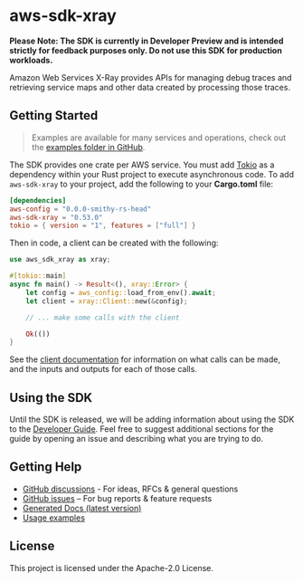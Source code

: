 # aws-sdk-xray

**Please Note: The SDK is currently in Developer Preview and is intended strictly for
feedback purposes only. Do not use this SDK for production workloads.**

Amazon Web Services X-Ray provides APIs for managing debug traces and retrieving service maps and other data created by processing those traces.

## Getting Started

> Examples are available for many services and operations, check out the
> [examples folder in GitHub](https://github.com/awslabs/aws-sdk-rust/tree/main/examples).

The SDK provides one crate per AWS service. You must add [Tokio](https://crates.io/crates/tokio)
as a dependency within your Rust project to execute asynchronous code. To add `aws-sdk-xray` to
your project, add the following to your **Cargo.toml** file:

```toml
[dependencies]
aws-config = "0.0.0-smithy-rs-head"
aws-sdk-xray = "0.53.0"
tokio = { version = "1", features = ["full"] }
```

Then in code, a client can be created with the following:

```rust
use aws_sdk_xray as xray;

#[tokio::main]
async fn main() -> Result<(), xray::Error> {
    let config = aws_config::load_from_env().await;
    let client = xray::Client::new(&config);

    // ... make some calls with the client

    Ok(())
}
```

See the [client documentation](https://docs.rs/aws-sdk-xray/latest/aws_sdk_xray/client/struct.Client.html)
for information on what calls can be made, and the inputs and outputs for each of those calls.

## Using the SDK

Until the SDK is released, we will be adding information about using the SDK to the
[Developer Guide](https://docs.aws.amazon.com/sdk-for-rust/latest/dg/welcome.html). Feel free to suggest
additional sections for the guide by opening an issue and describing what you are trying to do.

## Getting Help

* [GitHub discussions](https://github.com/awslabs/aws-sdk-rust/discussions) - For ideas, RFCs & general questions
* [GitHub issues](https://github.com/awslabs/aws-sdk-rust/issues/new/choose) – For bug reports & feature requests
* [Generated Docs (latest version)](https://awslabs.github.io/aws-sdk-rust/)
* [Usage examples](https://github.com/awslabs/aws-sdk-rust/tree/main/examples)

## License

This project is licensed under the Apache-2.0 License.

